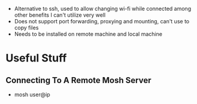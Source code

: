 - Alternative to ssh, used to allow changing wi-fi while connected among other benefits I can't utilize very well
- Does not support port forwarding, proxying and mounting, can't use to copy files
- Needs to be installed on remote machine and local machine

# Useful Stuff
## Connecting To A Remote Mosh Server
- mosh user@ip